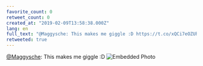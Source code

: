 ```yaml
---
favorite_count: 0
retweet_count: 0
created_at: "2019-02-09T13:58:38.000Z"
lang: en
full_text: "@Maggysche: This makes me giggle :D https://t.co/xQCi7eOZUh"
retweeted: true
---
```


[@Maggysche](https://twitter.com/Maggysche): This makes me giggle :D
![Embedded Photo](https://twitter-media-coderbyheart.s3.eu-north-1.amazonaws.com/1094234119284948992-Dy9cDlzXgAAPUS0.jpg)
